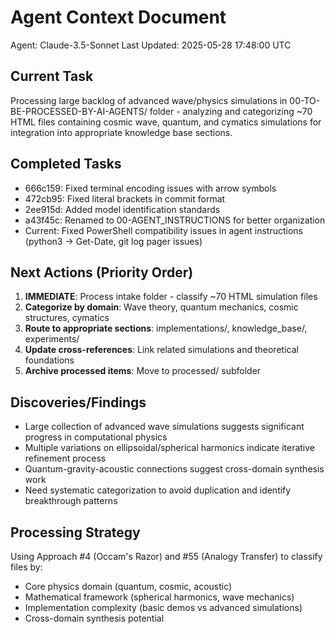 # Agent Context Document
Agent: Claude-3.5-Sonnet
Last Updated: 2025-05-28 17:48:00 UTC

## Current Task
Processing large backlog of advanced wave/physics simulations in 00-TO-BE-PROCESSED-BY-AI-AGENTS/ folder - analyzing and categorizing ~70 HTML files containing cosmic wave, quantum, and cymatics simulations for integration into appropriate knowledge base sections.

## Completed Tasks
- 666c159: Fixed terminal encoding issues with arrow symbols
- 472cb95: Fixed literal brackets in commit format 
- 2ee915d: Added model identification standards
- a43f45c: Renamed to 00-AGENT_INSTRUCTIONS for better organization
- Current: Fixed PowerShell compatibility issues in agent instructions (python3 -> Get-Date, git log pager issues)

## Next Actions (Priority Order)
1. **IMMEDIATE**: Process intake folder - classify ~70 HTML simulation files
2. **Categorize by domain**: Wave theory, quantum mechanics, cosmic structures, cymatics
3. **Route to appropriate sections**: implementations/, knowledge_base/, experiments/
4. **Update cross-references**: Link related simulations and theoretical foundations
5. **Archive processed items**: Move to processed/ subfolder

## Discoveries/Findings
- Large collection of advanced wave simulations suggests significant progress in computational physics
- Multiple variations on ellipsoidal/spherical harmonics indicate iterative refinement process
- Quantum-gravity-acoustic connections suggest cross-domain synthesis work
- Need systematic categorization to avoid duplication and identify breakthrough patterns

## Processing Strategy
Using Approach #4 (Occam's Razor) and #55 (Analogy Transfer) to classify files by:
- Core physics domain (quantum, cosmic, acoustic)
- Mathematical framework (spherical harmonics, wave mechanics)
- Implementation complexity (basic demos vs advanced simulations)
- Cross-domain synthesis potential 